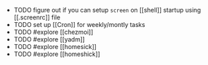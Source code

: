 - TODO figure out if you can setup `screen` on [[shell]] startup using [[.screenrc]] file
- TODO set up [[Cron]] for weekly/montly tasks
- TODO #explore [[chezmoi]]
- TODO #explore [[yadm]]
- TODO #explore [[homesick]]
- TODO #explore [[homeshick]]